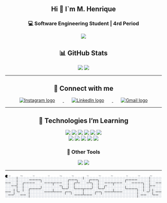 <h2 align="center">Hi 👋 I`m M. Henrique </h2>
<h3 align="center">💻 Software Engineering Student | 4rd Period</h3>

<p align="center">
  <img src="https://readme-typing-svg.herokuapp.com?font=Fira+Code&duration=3000&pause=1000&color=2F80ED&center=true&vCenter=true&lines=Welcome+to+my+GitHub!;I+love+code+%26+technology!;Always+learning+something+new+%F0%9F%92%BB" />
</p>

### <h2 align="center">📊 GitHub Stats</h2>

<div align="center">
  <img height="180em" src="https://github-readme-stats.vercel.app/api?username=Matheushfb067&show_icons=true&theme=tokyonight" />
  <img height="180em" src="https://github-readme-stats.vercel.app/api/top-langs/?username=Matheushfb067&layout=compact&langs_count=7&theme=tokyonight" />
</div>

---

### <h2 align="center">📲 Connect with me</h2>

<div align="center">
  <a href="https://www.instagram.com/matheus_hfb" target="_blank">
    <img src="https://raw.githubusercontent.com/danielcranney/readme-generator/main/public/icons/socials/instagram.svg" height="40" style="margin: 0 25px;" alt="Instagram logo" />
  </a>
  <a href="https://www.linkedin.com/in/mateus-henrique-fb/" target="_blank">
    <img src="https://raw.githubusercontent.com/danielcranney/readme-generator/main/public/icons/socials/linkedin.svg" height="40" style="margin: 0 25px;" alt="LinkedIn logo" />
  </a>
  <a href="mailto:matheus.hfb@gmail.com" target="_blank">
    <img src="https://upload.wikimedia.org/wikipedia/commons/4/4e/Gmail_Icon.png" height="40" style="margin: 0 25px;" alt="Gmail logo" />
  </a>
</div>

---

### <h2 align="center">🚀 Technologies I’m Learning</h2>

<div align="center">
  <img src="https://cdn.jsdelivr.net/gh/devicons/devicon/icons/html5/html5-original.svg" height="40" />
  <img src="https://cdn.jsdelivr.net/gh/devicons/devicon/icons/css3/css3-original.svg" height="40" />
  <img src="https://cdn.jsdelivr.net/gh/devicons/devicon/icons/javascript/javascript-original.svg" height="40" />
  <img src="https://cdn.jsdelivr.net/gh/devicons/devicon/icons/cplusplus/cplusplus-original.svg" height="40" />
  <img src="https://cdn.jsdelivr.net/gh/devicons/devicon/icons/python/python-original.svg" height="40" />
  <!-- Adicionando a logo do VirtualBox -->
  <img src="https://cdn.jsdelivr.net/gh/devicons/devicon/icons/virtualbox/virtualbox-original.svg" height="40" />
</div>

<div align="center">
  <img src="https://cdn.jsdelivr.net/gh/devicons/devicon/icons/html5/html5-original.svg" height="40" />
  <img src="https://cdn.jsdelivr.net/gh/devicons/devicon/icons/css3/css3-original.svg" height="40" />
  <img src="https://cdn.jsdelivr.net/gh/devicons/devicon/icons/javascript/javascript-original.svg" height="40" />
  <img src="https://cdn.jsdelivr.net/gh/devicons/devicon/icons/cplusplus/cplusplus-original.svg" height="40" />
  <img src="https://cdn.jsdelivr.net/gh/devicons/devicon/icons/python/python-original.svg" height="40" />
</div>
  
</div>

#### <h3 align="center">🔧 Other Tools</h3>

<div align="center">
  <img src="https://cdn.jsdelivr.net/gh/devicons/devicon/icons/arduino/arduino-original.svg" height="40" />
  <img src="https://cdn.jsdelivr.net/gh/devicons/devicon/icons/gimp/gimp-original.svg" height="40" />
</div>

---

<picture>
  <source media="(prefers-color-scheme: dark)" srcset="https://raw.githubusercontent.com/MatheusNetto1/MatheusNetto1/output/pacman-contribution-graph-dark.svg">
  <source media="(prefers-color-scheme: light)" srcset="https://raw.githubusercontent.com/MatheusNetto1/MatheusNetto1/output/pacman-contribution-graph.svg">
  <img alt="pacman contribution graph" src="https://raw.githubusercontent.com/MatheusNetto1/MatheusNetto1/output/pacman-contribution-graph.svg">
</picture>
